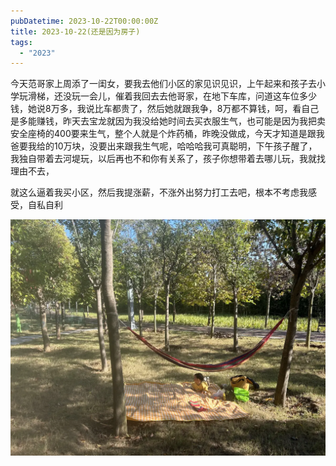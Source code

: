 ```yaml
---
pubDatetime: 2023-10-22T00:00:00Z
title: 2023-10-22(还是因为房子)
tags:
  - "2023"
---
```


今天范哥家上周添了一闺女，要我去他们小区的家见识见识，上午起来和孩子去小学玩滑梯，还没玩一会儿，催着我回去去他哥家，在地下车库，问道这车位多少钱，她说8万多，我说比车都贵了，然后她就跟我争，8万都不算钱，呵，看自己是多能赚钱，昨天去宝龙就因为我没给她时间去买衣服生气，也可能是因为我把卖安全座椅的400要来生气，整个人就是个炸药桶，昨晚没做成，今天才知道是跟我爸要我给的10万块，没要出来跟我生气呢，哈哈哈我可真聪明，下午孩子醒了，我独自带着去河堤玩，以后再也不和你有关系了，孩子你想带着去哪儿玩，我就找理由不去，

就这么逼着我买小区，然后我提涨薪，不涨外出努力打工去吧，根本不考虑我感受，自私自利

  

![](../../img/6904315-5882d9aec5f8dd47.jpg)  


